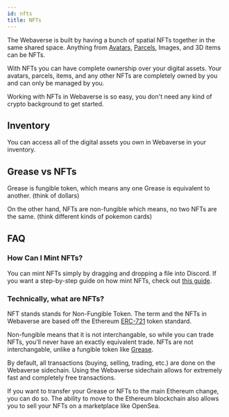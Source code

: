 ```yaml
---
id: nfts 
title: NFTs 
---
```


The Webaverse is built by having a bunch of spatial NFTs together in the same shared space. Anything from [Avatars](./avatars), [Parcels](./parcels), Images, and 3D items can be NFTs.

With NFTs you can have complete ownership over your digital assets. Your avatars, parcels, items, and any other NFTs are completely owned by you and can only be managed by you.

Working with NFTs in Webaverse is so easy, you don't need any kind of crypto background to get started.

## Inventory
You can access all of the digital assets you own in Webaverse in your inventory.

## Grease vs NFTs
Grease is fungible token, which means any one Grease is equivalent to another. (think of dollars)

On the other hand, NFTs are non-fungible which means, no two NFTs are the same. (think different kinds of pokemon cards)

## FAQ

### How Can I Mint NFTs?

You can mint NFTs simply by dragging and dropping a file into Discord. If you want a step-by-step guide on how mint NFTs, check out [this guide](../create/mint).

### Technically, what are NFTs?

NFT stands stands for Non-Fungible Token. The term and the NFTs in Webaverse are based off the Ethereum [ERC-721](https://eips.ethereum.org/EIPS/eip-721) token standard.

Non-fungible means that it is not interchangable, so while you can trade NFTs, you'll never have an exactly equivalent trade. NFTs are not interchangable, unlike a fungible token like [Grease](./grease).

By default, all transactions (buying, selling, trading, etc.) are done on the Webaverse sidechain. Using the Webaverse sidechain allows for extremely fast and completely free transactions.

If you want to transfer your Grease or NFTs to the main Ethereum change, you can do so. The ability to move to the Ethereum blockchain also allows you to sell your NFTs on a marketplace like OpenSea.
